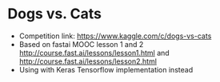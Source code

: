 # Dogs vs. Cats 

- Competition link: https://www.kaggle.com/c/dogs-vs-cats
- Based on fastai MOOC lesson 1 and 2 http://course.fast.ai/lessons/lesson1.html and http://course.fast.ai/lessons/lesson2.html
- Using with Keras Tensorflow implementation instead
